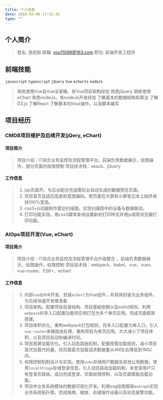 ```yaml
---
title: 个人信息
date: 2018-05-08 17:52:31
type: ""
---
```


## 个人简介
> 姓名: 游武刚
> 邮箱: you11098@163.com
> 职位: 前端开发工程师

## 前端技能

 `javascript` `typescript` `jQuery` `Vue` `echarts` `nodeJs`

> 熟练使用Vue及Vue全家桶，有Vue项目架构经验
> 熟悉jQuery
> 熟练使用eChart
> 熟悉nodeJs，有nodeJs开发经验
> 了解基本的数据结构和算法
> 了解D3.js
> 了解React
> 了解基本的linux操作，以及脚本编写

## 项目经历

### CMDB项目维护及后续开发(jQery, eChart)

#### 项目简介
> 项目介绍：IT综合业务监控及流程管理平台，前端负责数据展示，绘图操作，部分页面内权限控制
> 项目技术栈：seaJs、jQuery

#### 工作信息
> 1. jsp页面开。与后台配合完成需后台自动生成的数据预览页面。
> 2. 项目首页自适应高度和宽度编码。使页面在大屏和小屏笔记本上始终保持100%宽高。
> 3. css3+js动画制作雷达扫描图。实现扫描图中的设备与数据联动。
> 4. 打印功能实现。用css3媒体查询设置新的打印样式并用js调用浏览器打印功能。

### AIOps项目开发(Vue, eChart)

#### 项目简介
> 项目介绍：IT综合业务监控及流程管理平台升级整合 ，前端负责数据展示，绘图操作，权限控制
> 项目技术栈：webpack、babel、vue、vuex、vue-router、ES6+、echart

#### 工作信息
> 1. 内部`vue组件库`开发。封装`echart`为Vue组件，并具体封装为业务组件。为后续快速开发做准备
> 2. 项目架构。配置项目目录结构、项目基础依赖以及eslint规则，利用`webpack`的多入口配置功能将应用打包为多个单页应用。完成页面框架搭建。
> 3. 项目体积优化。重构webpack打包规则，将多入口配置为单入口，引入`vue-router`来做路由处理，重构项目为单页应用。大大减小了项目体积，以及项目启动和编译时间。
> 4. 项目首屏加载优化。引入动态路由机制，配置按需加载规则，减小项目首次加载代码量。将页面首次加载请求数据量从4M左右降低到1M以内。
> 5. 权限控制机制设计与实现。使用`vuex`存储用户数据及其他公用数据，使用`localStroge`存储登录信息。引入动态路由加载机制，未登录用户只有登录页路由。成功完成登录、页面权限控制、以及页面模板加载功能。
> 6. 项目中业务系统模块的数据可视化开发。利用svg绘图框架`mxGraph`实现业务系统拓扑图，完成拖拽、缩放、右键操作设备以及状态报警功能。